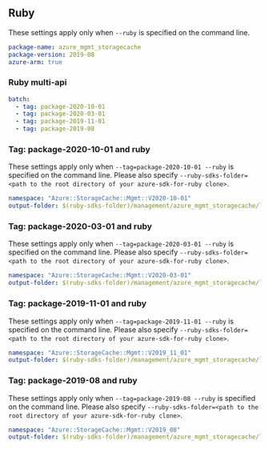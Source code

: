 ## Ruby

These settings apply only when `--ruby` is specified on the command line.

```yaml
package-name: azure_mgmt_storagecache
package-version: 2019-08
azure-arm: true
```

### Ruby multi-api

``` yaml $(ruby) && $(multiapi)
batch:
  - tag: package-2020-10-01
  - tag: package-2020-03-01
  - tag: package-2019-11-01
  - tag: package-2019-08
```

### Tag: package-2020-10-01 and ruby

These settings apply only when `--tag=package-2020-10-01 --ruby` is specified on the command line.
Please also specify `--ruby-sdks-folder=<path to the root directory of your azure-sdk-for-ruby clone>`.

``` yaml $(tag) == 'package-2020-10-01' && $(ruby)
namespace: "Azure::StorageCache::Mgmt::V2020-10-01"
output-folder: $(ruby-sdks-folder)/management/azure_mgmt_storagecache/lib
```

### Tag: package-2020-03-01 and ruby

These settings apply only when `--tag=package-2020-03-01 --ruby` is specified on the command line.
Please also specify `--ruby-sdks-folder=<path to the root directory of your azure-sdk-for-ruby clone>`.

``` yaml $(tag) == 'package-2020-03-01' && $(ruby)
namespace: "Azure::StorageCache::Mgmt::V2020-03-01"
output-folder: $(ruby-sdks-folder)/management/azure_mgmt_storagecache/lib
```

### Tag: package-2019-11-01 and ruby

These settings apply only when `--tag=package-2019-11-01 --ruby` is specified on the command line.
Please also specify `--ruby-sdks-folder=<path to the root directory of your azure-sdk-for-ruby clone>`.

``` yaml $(tag) == 'package-2019-11-01' && $(ruby)
namespace: "Azure::StorageCache::Mgmt::V2019_11_01"
output-folder: $(ruby-sdks-folder)/management/azure_mgmt_storagecache/lib
```

### Tag: package-2019-08 and ruby

These settings apply only when `--tag=package-2019-08 --ruby` is specified on the command line.
Please also specify `--ruby-sdks-folder=<path to the root directory of your azure-sdk-for-ruby clone>`.

```yaml $(tag) == 'package-2019-08' && $(ruby)
namespace: "Azure::StorageCache::Mgmt::V2019_08"
output-folder: $(ruby-sdks-folder)/management/azure_mgmt_storagecache/lib
```
